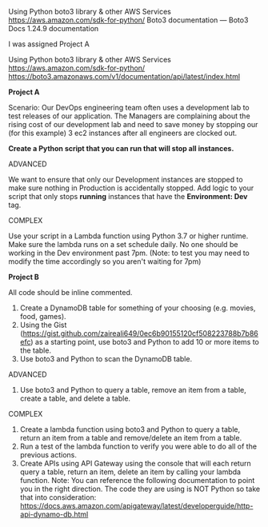 Using Python boto3 library & other AWS Services
https://aws.amazon.com/sdk-for-python/
Boto3 documentation — Boto3 Docs 1.24.9 documentation

I was assigned Project A


Using Python boto3 library & other AWS Services 
https://aws.amazon.com/sdk-for-python/
https://boto3.amazonaws.com/v1/documentation/api/latest/index.html

**Project A**

Scenario: Our DevOps engineering team often uses a development lab to test releases of our application. 
The Managers are complaining about the rising cost of our development lab and need to save money by 
stopping our (for this example) 3 ec2 instances after all engineers are clocked out. 

**Create a Python script that you can run that will stop all instances.**

ADVANCED

We want to ensure that only our Development instances are stopped to make sure nothing in Production is accidentally stopped. 
Add logic to your script that only stops **running** instances that have the **Environment: Dev** tag.

COMPLEX

Use your script in a Lambda function using Python 3.7 or higher runtime. Make sure the lambda runs on a set schedule daily. 
No one should be working in the Dev environment past 7pm. (Note: to test you may need to modify the time accordingly so you 
aren't waiting for 7pm)


**Project B**

All code should be inline commented.

1. Create a DynamoDB table for something of your choosing (e.g. movies, food, games).
2. Using the Gist (https://gist.github.com/zaireali649/0ec6b90155120cf508223788b7b86efc) 
    as a starting point, use boto3 and Python to add 10 or more items to the table.
3. Use boto3 and Python to scan the DynamoDB table.

ADVANCED

1) Use boto3 and Python to query a table, remove an item from a table, create a table, and delete a table.

COMPLEX

1) Create a lambda function using boto3 and Python to query a table, return an item from a table and remove/delete an item from a table.
2) Run a test of the lambda function to verify you were able to do all of the previous actions. 
3) Create APIs using API Gateway using the console that will each return query a table, return an item, delete an item by calling your lambda function. 
Note: You can reference the following documentation to point you in the right direction. The code they are using is NOT Python so take that 
into consideration: https://docs.aws.amazon.com/apigateway/latest/developerguide/http-api-dynamo-db.html